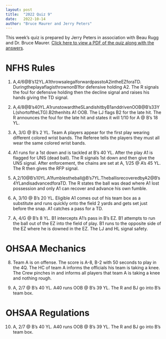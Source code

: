 ```yaml
---
layout: post
title:  "2022 Quiz 9"
date:   2022-10-14
author: "Bruce Maurer and Jerry Peters"
---
```


This week’s quiz is prepared by Jerry Peters in association with Beau Rugg
and Dr. Bruce Maurer. [Click here to view a PDF of the quiz along with the
answers](https://storage.googleapis.com/ohsaa-websites/quizzes/2022/2022-quiz-9.pdf).

<!--more-->

# NFHS Rules

1. A,4/6@B’s12YL.A1throwsalegalforwardpasstoA2intheEZforaTD. DuringtheplayaflagisthrownonB1for defensive holding A2. The R signals the foul for defensive holding then the decline signal and raises his hands giving the TD signal.

2. A,4/8@B’s40YL.A1runstowardtheSLandishitbyB1anddrivenOOB@B’s33YL(shortoftheLTG).B2thenhits A1 OOB. The LJ flags B2 for the late hit. The R announces the foul for the late hit and states it will 1/10 for A @ B’s 18 YL.

3. A, 3/G @ B’s 2 YL. Team A players appear for the first play wearing different colored wrist bands. The Referee tells the players they must all wear the same colored wrist bands.

4. A1 runs for a 1st down and is tackled at B’s 40 YL. After the play A1 is flagged for UNS (dead ball). The R signals 1st down and then give the UNS signal. After enforcement, the chains are set at A, 1/25 @ A’s 45 YL. The R then gives the RFP signal.

5. A,2/10@B’s10YL.A1fumblestheball@B’s7YL.TheballisrecoveredbyA2@B‘s4YLandisadvancedforaTD. The R states the ball was dead where A1 lost possession and only A1 can recover and advance his own fumble.

6. A, 3/10 @ B’s 20 YL. Eligible A1 comes out of his team box as a substitute and runs quickly onto the field 2 yards and gets set just before the snap. A1 catches a pass for a TD.

7. A, 4/G @ B’s 8 YL. B1 intercepts A1’s pass in B’s EZ. B1 attempts to run the ball out of the EZ into the field of play. B1 runs to the opposite side of the EZ where he is downed in the EZ. The LJ and HL signal safety.

# OHSAA Mechanics

8. Team A is on offense. The score is A-8, B-2 with 50 seconds to play in the 4Q. The HC of team A informs the officials his team is taking a knee. The Crew pinches in and informs all players that team A is taking a knee and nothing rough.

9. A, 2/7 @ B’s 40 YL. A40 runs OOB @ B’s 39 YL. The R and BJ go into B’s team box.

# OHSAA Regulations

10. A, 2/7 @ B’s 40 YL. A40 runs OOB @ B’s 39 YL. The R and BJ go into B’s team box.